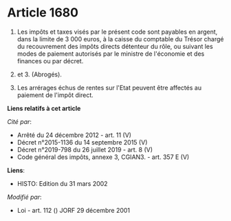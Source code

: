 # Article 1680

1. Les impôts et taxes visés par le présent code sont payables en argent, dans la limite de 3 000 euros, à la caisse du
comptable du Trésor chargé du recouvrement des impôts directs détenteur du rôle, ou suivant les modes de paiement autorisés
par le ministre de l'économie et des finances ou par décret.

2. et 3. (Abrogés).

4. Les arrérages échus de rentes sur l'Etat peuvent être affectés au paiement de l'impôt direct.

**Liens relatifs à cet article**

_Cité par_:

  - Arrêté du 24 décembre 2012 - art. 11 (V)
  - Décret n°2015-1136 du 14 septembre 2015 (V)
  - Décret n°2019-798 du 26 juillet 2019 - art. 8 (V)
  - Code général des impôts, annexe 3, CGIAN3. - art. 357 E (V)

**Liens**:

  - HISTO: Edition du 31 mars 2002

_Modifié par_:

  - Loi - art. 112 () JORF 29 décembre 2001
